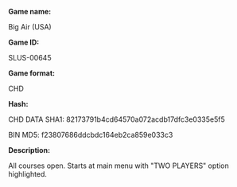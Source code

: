 ﻿**Game name:**

Big Air (USA)

**Game ID:**

SLUS-00645

**Game format:**

CHD

**Hash:**

CHD DATA SHA1: 82173791b4cd64570a072acdb17dfc3e0335e5f5

BIN MD5: f23807686ddcbdc164eb2ca859e033c3

**Description:**

All courses open. Starts at main menu with "TWO PLAYERS" option highlighted.